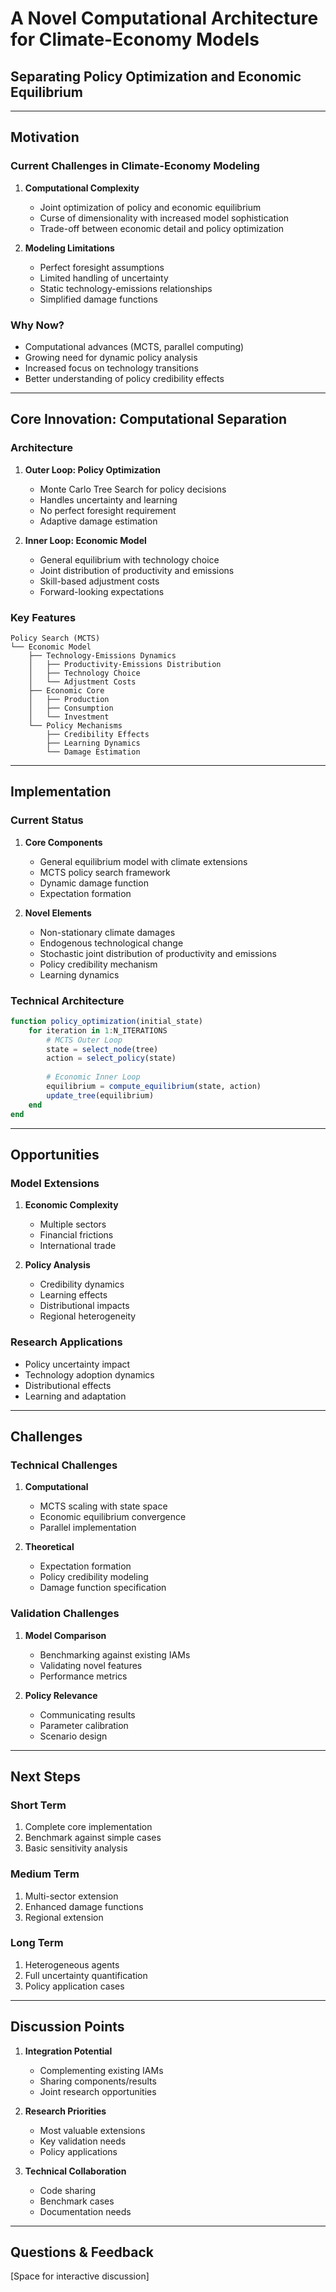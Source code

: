 # A Novel Computational Architecture for Climate-Economy Models
## Separating Policy Optimization and Economic Equilibrium

---

## Motivation

### Current Challenges in Climate-Economy Modeling
1. **Computational Complexity**
   - Joint optimization of policy and economic equilibrium
   - Curse of dimensionality with increased model sophistication
   - Trade-off between economic detail and policy optimization

2. **Modeling Limitations**
   - Perfect foresight assumptions
   - Limited handling of uncertainty
   - Static technology-emissions relationships
   - Simplified damage functions

### Why Now?
- Computational advances (MCTS, parallel computing)
- Growing need for dynamic policy analysis
- Increased focus on technology transitions
- Better understanding of policy credibility effects

---

## Core Innovation: Computational Separation

### Architecture
1. **Outer Loop: Policy Optimization**
   - Monte Carlo Tree Search for policy decisions
   - Handles uncertainty and learning
   - No perfect foresight requirement
   - Adaptive damage estimation

2. **Inner Loop: Economic Model**
   - General equilibrium with technology choice
   - Joint distribution of productivity and emissions
   - Skill-based adjustment costs
   - Forward-looking expectations

### Key Features
```
Policy Search (MCTS)
└── Economic Model
    ├── Technology-Emissions Dynamics
    │   ├── Productivity-Emissions Distribution
    │   ├── Technology Choice
    │   └── Adjustment Costs
    ├── Economic Core
    │   ├── Production
    │   ├── Consumption
    │   └── Investment
    └── Policy Mechanisms
        ├── Credibility Effects
        ├── Learning Dynamics
        └── Damage Estimation
```

---

## Implementation

### Current Status
1. **Core Components**
   - General equilibrium model with climate extensions
   - MCTS policy search framework
   - Dynamic damage function
   - Expectation formation

2. **Novel Elements**
   - Non-stationary climate damages
   - Endogenous technological change
   - Stochastic joint distribution of productivity and emissions
   - Policy credibility mechanism
   - Learning dynamics

### Technical Architecture
```julia
function policy_optimization(initial_state)
    for iteration in 1:N_ITERATIONS
        # MCTS Outer Loop
        state = select_node(tree)
        action = select_policy(state)
        
        # Economic Inner Loop
        equilibrium = compute_equilibrium(state, action)
        update_tree(equilibrium)
    end
end
```

---

## Opportunities

### Model Extensions
1. **Economic Complexity**
   - Multiple sectors
   - Financial frictions
   - International trade

2. **Policy Analysis**
   - Credibility dynamics
   - Learning effects
   - Distributional impacts
   - Regional heterogeneity

### Research Applications
- Policy uncertainty impact
- Technology adoption dynamics
- Distributional effects
- Learning and adaptation

---

## Challenges

### Technical Challenges
1. **Computational**
   - MCTS scaling with state space
   - Economic equilibrium convergence
   - Parallel implementation

2. **Theoretical**
   - Expectation formation
   - Policy credibility modeling
   - Damage function specification

### Validation Challenges
1. **Model Comparison**
   - Benchmarking against existing IAMs
   - Validating novel features
   - Performance metrics

2. **Policy Relevance**
   - Communicating results
   - Parameter calibration
   - Scenario design

---

## Next Steps

### Short Term
1. Complete core implementation
2. Benchmark against simple cases
3. Basic sensitivity analysis

### Medium Term
1. Multi-sector extension
2. Enhanced damage functions
3. Regional extension

### Long Term
1. Heterogeneous agents
2. Full uncertainty quantification
3. Policy application cases

---

## Discussion Points

1. **Integration Potential**
   - Complementing existing IAMs
   - Sharing components/results
   - Joint research opportunities

2. **Research Priorities**
   - Most valuable extensions
   - Key validation needs
   - Policy applications

3. **Technical Collaboration**
   - Code sharing
   - Benchmark cases
   - Documentation needs

---

## Questions & Feedback

[Space for interactive discussion]
